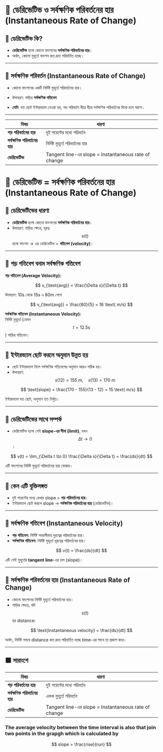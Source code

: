 


# 🧭 ডেরিভেটিভ ও সর্বক্ষণিক পরিবর্তনের হার (Instantaneous Rate of Change)

## 🔹 ডেরিভেটিভ কি?
- **ডেরিভেটিভ** হলো কোনো ফাংশনের **সর্বক্ষণিক পরিবর্তনের হার**।  
- অর্থাৎ, কোনো মুহূর্তে ফাংশন কত দ্রুত পরিবর্তিত হচ্ছে।  

---

## 🔹 সর্বক্ষণিক পরিবর্তন (Instantaneous Rate of Change)
- কোনো ফাংশনের একটি নির্দিষ্ট মুহূর্তে পরিবর্তনের হার।  
- উদাহরণ: গাড়ির **সর্বক্ষণিক গতিবেগ**  



- **নোট:** যত ছোট ইন্টারভ্যাল নেওয়া হয়, গড় পরিবর্তন ধীরে ধীরে সর্বক্ষণিক পরিবর্তনের দিকে চলে আসে।  

---

| বিষয় | ধারণা |
|------|--------|
| **গড় পরিবর্তনের হার** | দুই পয়েন্টের মধ্যে পরিবর্তন |
| **সর্বক্ষণিক পরিবর্তনের হার** | নির্দিষ্ট মুহূর্তে পরিবর্তনের হার |
| **ডেরিভেটিভ** | Tangent line-এর slope = Instantaneous rate of change |



# 🧭 ডেরিভেটিভ = সর্বক্ষণিক পরিবর্তনের হার (Instantaneous Rate of Change)

## 🔹 ডেরিভেটিভের ধারণা
- **ডেরিভেটিভ** হলো কোনো ফাংশনের **সর্বক্ষণিক পরিবর্তনের হার**।  
- উদাহরণ: গাড়ির ক্ষেত্রে, দূরত্ব $$s(t)$$ হলো ফাংশন → এর ডেরিভেটিভ = **গতিবেগ (velocity)**।

---

## 🔹 গড় গতিবেগ বনাম সর্বক্ষণিক গতিবেগ

**গড় গতিবেগ (Average Velocity):**

$$
v_{\text{avg}} = \frac{\Delta s}{\Delta t}
$$

উদাহরণ: 10s থেকে 15s এ 80m গেলে

$$
v_{\text{avg}} = \frac{80}{5} = 16 \text{ m/s}
$$

**সর্বক্ষণিক গতিবেগ (Instantaneous Velocity):**  
নির্দিষ্ট মুহূর্তে (যেমন $$t = 12.5 \text{s}$$) গাড়ির গতিবেগ।

---

## 🔹 ইন্টারভ্যাল ছোট করলে অনুমান উন্নত হয়

- ছোট ইন্টারভ্যাল নিলে সর্বক্ষণিক গতিবেগের অনুমান আরও সঠিক হয়।  
- উদাহরণ:  
  $$s(12) = 155 \text{ m},\quad s(13) = 170 \text{ m}$$

$$
\text{slope} = \frac{170 - 155}{13 - 12} = 15 \text{ m/s}
$$

ইন্টারভ্যাল যত ছোট, অনুমান তত নিখুঁত।

---

## 🔹 ডেরিভেটিভের সাথে সম্পর্ক

- ডেরিভেটিভ হলো সেই **slope-এর সীমা (limit)**, যখন $$\Delta t \to 0$$।

$$
v(t) = \lim_{\Delta t \to 0} \frac{\Delta s}{\Delta t} = \frac{ds}{dt}
$$

এটি ফাংশনের নির্দিষ্ট মুহূর্তে পরিবর্তনের হার বোঝায়।

---

## 🔹 কেন এটি যুক্তিসঙ্গত

- দুই পয়েন্টের মধ্যে রেখার slope = **গড় পরিবর্তনের হার**।  
- ইন্টারভ্যাল ছোট করলে slope → **সর্বক্ষণিক পরিবর্তনের হার** (ডেরিভেটিভ)।

---

## 🔹 সর্বক্ষণিক গতিবেগ (Instantaneous Velocity)

- **গড় গতিবেগ:** নির্দিষ্ট সময়সীমায় দূরত্বের পরিবর্তনের হার।  
- **সর্বক্ষণিক গতিবেগ:** নির্দিষ্ট মুহূর্তে দূরত্বের পরিবর্তনের হার।

$$
v(t) = \frac{ds}{dt}
$$

এটি সেই মুহূর্তের **tangent line**-এর ঢাল (slope)।

---

## 🔹 সর্বক্ষণিক পরিবর্তনের হার (Instantaneous Rate of Change)

- কোনো ফাংশনের নির্দিষ্ট মুহূর্তে পরিবর্তনের হার।  
- গাড়ির ক্ষেত্রে, যদি $$s(t)$$ হয় distance:

$$
\text{Instantaneous velocity} = \frac{ds}{dt}
$$

অর্থাৎ, নির্দিষ্ট সময়ে distance কত দ্রুত পরিবর্তিত হচ্ছে time-এর সাথে তা প্রকাশ করে।

---

## 🟩 সারাংশে

| বিষয় | ধারণা |
|------|--------|
| **গড় পরিবর্তনের হার** | দুই পয়েন্টের মধ্যে পরিবর্তন |
| **সর্বক্ষণিক পরিবর্তনের হার** | একক মুহূর্তে পরিবর্তন |
| **ডেরিভেটিভ** | Tangent line-এর slope = Instantaneous rate of change |

### The average velocity between the time interval is also that join two points in the grapgh which is calculated by 

$$
slope = \frac{rise}{run}
$$
